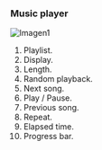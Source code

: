 ### Music player

![Imagen1](http://static.energysistem.com/images/manuals/39725/54ec616134033.jpg)

1. Playlist.
2. Display.
3. Length.
4. Random playback.
6. Next song.
7. Play / Pause.
8. Previous song.
9. Repeat.
10. Elapsed time.
11. Progress bar.
